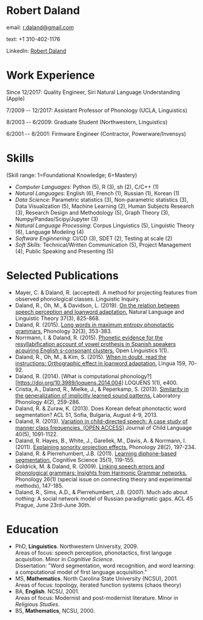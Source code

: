 # Robert Daland

email: [r.daland@gmail.com](r.daland@gmail.com)

text: +1 310-402-1176

LinkedIn: [Robert Daland](https://www.linkedin.com/in/robert-daland-176362111/)

# Work Experience

Since 12/2017: Quality Engineer, Siri Natural Language Understanding (Apple)

7/2009 -- 12/2017: Assistant Professor of Phonology (UCLA, Linguistics)

8/2003 -- 6/2009: Graduate Student (Northwestern, Linguistics)

6/2001 -- 8/2001: Firmware Engineer (Contractor, Powerware/Invensys)

# Skills 
(Skill range: 1=Foundational Knowledge; 6=Mastery)
* _Computer Languages_: Python (5), R (3), sh (2), C/C++ (1)
* _Natural Languages_: English (6), French (1), Russian (1), Korean (1)
* _Data Science_: Parametric statistics (3), Non-parametric statistics (3), Data Visualization (5), Machine Learning (2), Human Subjects Research (3), Research Design and Methodology (5), Graph Theory (3), Numpy/Pandas/Scipy/Jupyter (3)
* _Natural Language Processing_: Corpus Linguistics (5), Linguistic Theory (6), Language Modeling (4)
* _Software Enginnering_: CI/CD (3), SDET (2), Testing at scale (2)
* _Soft Skills_: Technical/Written Communication (5), Project Management (4), Public Speaking and Presenting (5)

# Selected Publications
* Mayer, C. & Daland, R. (accepted). A method for projecting features from observed phonological classes. Linguistic Inquiry.
* Daland, R., Oh, M., & Davidson, L. (2019). [On the relation between speech perception and loanword adaptation.](https://doi.org/10.1007/s11049-018-9423-2) Natural Language and Linguistic Theory 37(3), 825-868.
* Daland, R. (2015). [Long words in maximum entropy phonotactic grammars.](https://doi.org/10.1017/S0952675715000251) Phonology 32(3), 353-383.
* Norrmann, I. & Daland, R. (2015). [Phonetic evidence for the resyllabification account of vowel prothesis in Spanish speakers acquiring English s-consonant clusters.](https://doi.org/10.1515/opli-2015-0024) Open Linguistics 1(1).
* Daland, R., Oh, M., & Kim, S. (2015). [When in doubt, read the instructions: Orthographic effect in loanword adaptation.](https://doi.org/10.1016/j.lingua.2015.03.002) Lingua 159, 70-92.
* Daland, R. (2014). [What is computational phonology?][https://doi.org/10.3989/loquens.2014.004] LOQUENS 1(1), e400.
* Cristia, A., Daland, R., Mielke, J., & Peperkamp, S. (2013). [Similarity in the generalization of implicitly learned sound patterns.](https://doi.org/10.1515/lp-2013-001) Laboratory Phonology 4(2), 259-286.
* Daland, R. & Zuraw, K. (2013). Does Korean defeat phonotactic word segmentation? ACL 51, Sofia, Bulgaria, August 4-9, 2013.
* Daland, R. (2013). [Variation in child-directed speech: A case study of manner class frequencies. (OPEN ACCESS)](https://doi.org/10.1017/S0305000912000372) Journal of Child Language 40(5), 1091-1122.
* Daland, R. Hayes, B., White, J., Garellek, M., Davis, A. & Norrmann, I. (2011). [Explaining sonority projection effects.](https://doi.org/10.1017/S0952675711000145) Phonology 28(2), 197-234.
* Daland, R. & Pierrehumbert, J.B. (2011). [Learning diphone-based segmentation.](https://doi.org/10.1111/j.1551-6709.2010.01160.x) Cognitive Science 35(1), 119-155.
* Goldrick, M. & Daland, R. (2009). [Linking speech errors and phonological grammars: Insights from Harmonic Grammar networks.](https://doi.org/10.1017/S0952675709001742) Phonology 26(1) (special issue on connecting theory and experimental methods), 147-185.
* Daland, R., Sims, A.D., & Pierrehumbert, J.B. (2007). Much ado about nothing: A social network model of Russian paradigmatic gaps. ACL 45 Prague, June 23rd-June 30th.


# Education
* PhD, **Linguistics**. Northwestern University, 2009.  
  Areas of focus: speech perception, phonotactics, first languge acquisition. Minor in *Cognitive Science*.  
  Dissertation: "Word segmentation, word recognition, and word learning: a computational model of first language acquisition."  
* MS, **Mathematics**. North Carolina State University (NCSU), 2001.  
  Areas of focus: topology, iterated function systems (chaos theory)  
* BA, **English**. NCSU, 2001.  
  Areas of focus: Modernist and post-modernist literature. Minor in *Religious Studies*.  
* BS, **Mathematics**, NCSU, 2000. 
